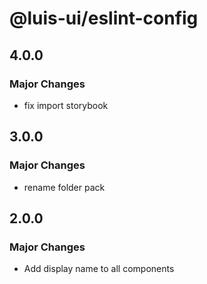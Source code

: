 # @luis-ui/eslint-config

## 4.0.0

### Major Changes

- fix import storybook

## 3.0.0

### Major Changes

- rename folder pack

## 2.0.0

### Major Changes

- Add display name to all components
